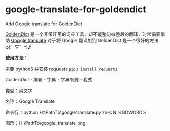 # google-translate-for-goldendict
Add Google translate for GoldenDict

[GoldenDict][1] 是一个非常好用的词典工具，却不能整句或整段的翻译，时常需要借助 [Google translate][2] 对于将 Google 翻译加到 GoldenDict 是一个很好的方法 φ(゜▽゜*)♪

**使用方法：**

需要 python3 并安装 requests `pip3 install requests`

GoldenDict - 编辑 - 字典 - 字典来源 - 程式

类型：纯文字

名称：Google Translate

命令行：python H:\PathTo\googletranslate.py zh-CN %GDWORD%

图示：H:\PathTo\google_translate.png

[1]: https://github.com/goldendict/goldendict
[2]: https://translate.google.com/
